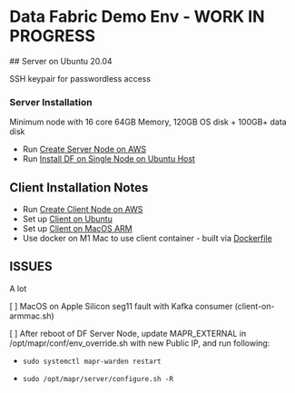# Data Fabric Demo Env - WORK IN PROGRESS

## Server on Ubuntu 20.04

SSH keypair for passwordless access

### Server Installation

Minimum node with 16 core 64GB Memory, 120GB OS disk + 100GB+ data disk

- Run [Create Server Node on AWS](./00a-create-dfserver-aws.ipynb)
- Run [Install DF on Single Node on Ubuntu Host](./server-on-ubuntu.sh)

## Client Installation Notes

- Run [Create Client Node on AWS](./02a-create-dfclient-aws.ipynb)
- Set up [Client on Ubuntu](./client-on-ubuntu.sh)
- Set up [Client on MacOS ARM](./client-on-armmac.sh)
- Use docker on M1 Mac to use client container - built via [Dockerfile](./Dockerfile)

## ISSUES

A lot

[ ] MacOS on Apple Silicon seg11 fault with Kafka consumer (client-on-armmac.sh)

[ ] After reboot of DF Server Node, update MAPR_EXTERNAL in /opt/mapr/conf/env_override.sh with new Public IP, and run following:

- `sudo systemctl mapr-warden restart`

- `sudo /opt/mapr/server/configure.sh -R`
